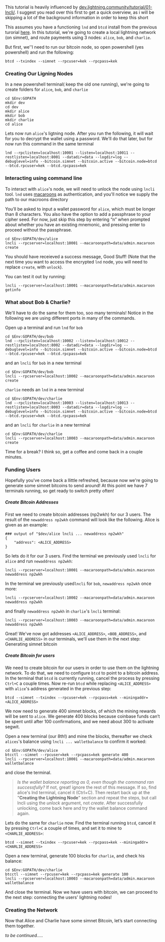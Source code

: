 This tutorial is heavily influenced by [dev.lightning.community/tutorial/01-lncli/](https://dev.lightning.community/tutorial/01-lncli/index.html). I suggest you read over this first to get a quick overview, as i will be skipping a lot of the background information in order to keep this short

This assumes you have a functioning `lnd` and `btcd` install from the previous turorial [here](/Install-Lightning-On-Windows/).
In this tutorial, we're going to create a local lightning network (on simnet), and route payments using 3 nodes:  `alice`, `bob`, and `charlie`.

But first, we''l need to run our bitcoin node, so open powershell (yes powershell) and run the following:

    btcd --txindex --simnet --rpcuser=kek --rpcpass=kek

### Creating Our Ligning Nodes
In a new powershell terminal( keep the old one running), we're going to create folders for `alice`, `bob`, and `charlie`

    cd $Env:GOPATH
    mkdir dev
    cd dev
    mkdir alice
    mkdir bob
    mkdir charlie
    cd alice

Lets now run `alice`'s ligtning node. After you run the following, it will wait for you to decrypt the wallet using a password. We'll do that later, but for now run this command in the same terminal
 
    lnd --rpclisten=localhost:10001 --listen=localhost:10011 --restlisten=localhost:8001 --datadir=data --logdir=log --debuglevel=info --bitcoin.simnet --bitcoin.active --bitcoin.node=btcd --btcd.rpcuser=kek --btcd.rpcpass=kek 

### Interacting using command line
To interact with `alice`'s node, we will need to unlock the node using `lncli` tool. `lnd` uses [macaroons](https://ai.google/research/pubs/pub41892) as authentication, and you'll notice we supply the path to our macroons directory

You’ll be asked to input a wallet password for `alice`, which must be longer than 8 characters. You also have the option to add a passphrase to your cipher seed. For now, just skip this step by entering “n” when prompted about whether you have an existing mnemonic, and pressing enter to proceed without the passphrase.

    cd $Env:GOPATH/dev/alice
    lncli --rpcserver=localhost:10001 --macaroonpath=data/admin.macaroon create

You should have receieved a success message, Good Stuff! (Note that the next time you want to access the encrypted `lnd` node, you will need to replace `create`, with `unlock`).

 You can test it out by running: 
 
    lncli --rpcserver=localhost:10001 --macaroonpath=data/admin.macaroon getinfo


###  What about Bob & Charlie?
We'll have to do the same for them too, soo many terminals! Notice in the following we are using different ports in many of the commands.

 Open up a terminal and run `lnd` for `bob`

    cd $Env:GOPATH/dev/bob
    lnd --rpclisten=localhost:10002 --listen=localhost:10012 --restlisten=localhost:8002 --datadir=data --logdir=log --debuglevel=info --bitcoin.simnet --bitcoin.active --bitcoin.node=btcd --btcd.rpcuser=kek --btcd.rpcpass=kek 

and an `lncli` for `bob` in a new terminal

    cd $Env:GOPATH/dev/bob
    lncli --rpcserver=localhost:10002 --macaroonpath=data/admin.macaroon create


`charlie` needs an `lnd` in a new terminal

    cd $Env:GOPATH/dev/charlie
    lnd --rpclisten=localhost:10003 --listen=localhost:10013 --restlisten=localhost:8003 --datadir=data --logdir=log --debuglevel=info --bitcoin.simnet --bitcoin.active --bitcoin.node=btcd --btcd.rpcuser=kek --btcd.rpcpass=kek 

and an `lncli` for `charlie` in a new terminal

    cd $Env:GOPATH/dev/charlie
    lncli --rpcserver=localhost:10003 --macaroonpath=data/admin.macaroon create


Time for a break? I think so, get a coffee and come back in a couple minutes.

### Funding Users
Hopefully you've come back a llittle refreshed, because now we're going to generate some simnet bitcoins to send around!
At this point we have 7 terminals running, so get ready to switch pretty often!

##### Create Bitcoin Addresses

First we need to create bitcoin addresses (np2wkh) for our 3 users. The result of the `newaddress np2wkh` command will look like the following. Alice is given as an example:
    
    ### output of "$dev/alice lncli ... newaddress np2wkh"
    {
        "address": <ALICE_ADDRESS>
    }



 So lets do it for our 3 users. Find the terminal we previously used `lncli` for `alice` and run `newaddress np2wkh`:

    lncli --rpcserver=localhost:10001 --macaroonpath=data/admin.macaroon newaddress np2wkh

In the terminal we previously used`lncli` for `bob`, `newaddress np2wkh` once more:

    lncli --rpcserver=localhost:10002 --macaroonpath=data/admin.macaroon newaddress np2wkh

and finally `newaddress np2wkh` in `charlie`'s `lncli` terminal:

    lncli --rpcserver=localhost:10003 --macaroonpath=data/admin.macaroon newaddress np2wkh

Great! We've now got addresses `<ALICE_ADDRESS>`, `<BOB_ADDRESS>`, and `<CHARLIE_ADDRESS>` in our terminals, we'll use them in the next step: Generating simnet bitcoin

##### Create Bitcoin for users
We need to create bitcoin for our users in order to use them on the lightning network. To do that, we need to configure `btcd` to point to a bitcoin address.
In the terminal that `btcd` is currently running, cancel the process by pressing `Ctrl+C` a couple times. Now re-run `btcd` while replacing `<ALICE_ADDRESS>` with  `alice`'s address generated in the previous step:
     
    btcd --simnet --txindex --rpcuser=kek --rpcpass=kek --miningaddr=<ALICE_ADDRESS>

We now need to generate 400 simnet blocks, of which the mining rewards will be sent to `alice`. We generate 400 blocks because coinbase funds can’t be spent until after 100 confirmations, and we need about 300 to activate segwit. 

Open a new terminal (our 8th!) and mine the blocks, thereafter we check `alices`'s balance using `lncli ... walletbalance` to confirm it worked:

    cd $Env:GOPATH/dev/alice
    btcctl --simnet --rpcuser=kek --rpcpass=kek generate 400
    lncli --rpcserver=localhost:10001 --macaroonpath=data/admin.macaroon walletbalance

and close the terminal.

>*Is the wallet balance reporting as 0, even though the command ran successfully?* If not, great! ignore the rest of this message. If so, find alice's lnd terminal, cancel it (Ctrl+C). Then restart back up at the "**Creating the Lightning Node**" section and repeat the steps, but call lncli using the *unlock* argument, not *create*. After successfully unlocking, come back here and try the wallet balance command again.

Lets do the same for `charlie` now. Find the terminal running `btcd`, cancel it by pressing `Ctrl+C` a couple of times, and set it to mine to `<CHARLIE_ADDRESS>`:
    
    btcd --simnet --txindex --rpcuser=kek --rpcpass=kek --miningaddr=<CHARLIE_ADDRESS>

Open a new terminal, generate 100 blocks for `charlie`, and check his balance:

    cd $Env:GOPATH/dev/charlie
    btcctl --simnet --rpcuser=kek --rpcpass=kek generate 100
    lncli --rpcserver=localhost:10003 --macaroonpath=data/admin.macaroon walletbalance


And close the terminal.
Now we have users with bitcoin, we can proceed to the next step: connecting the users' lightning nodes!

### Creating the Network
Now that Alice and Charlie have some simnet Bitcoin, let’s start connecting them together.

*to be continued.....*

